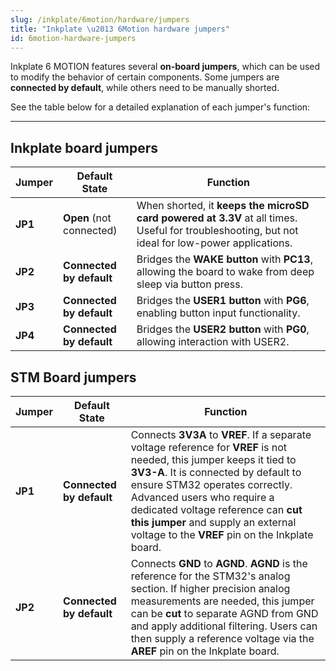 ```yaml
---
slug: /inkplate/6motion/hardware/jumpers
title: "Inkplate \u2013 6Motion hardware jumpers"
id: 6motion-hardware-jumpers
---
```

Inkplate 6 MOTION features several **on-board jumpers**, which can be used to modify the behavior of certain components. Some jumpers are **connected by default**, while others need to be manually shorted.

See the table below for a detailed explanation of each jumper's function:  

---

## Inkplate board jumpers

| Jumper  | Default State | Function |
|---------|--------------|----------|
| **JP1** | **Open** (not connected) | When shorted, it **keeps the microSD card powered at 3.3V** at all times. Useful for troubleshooting, but not ideal for low-power applications. |
| **JP2** | **Connected by default** | Bridges the **WAKE button** with **PC13**, allowing the board to wake from deep sleep via button press. |
| **JP3** | **Connected by default** | Bridges the **USER1 button** with **PG6**, enabling button input functionality. |
| **JP4** | **Connected by default** | Bridges the **USER2 button** with **PG0**, allowing interaction with USER2. |

## STM Board jumpers

| Jumper  | Default State | Function |
|---------|--------------|----------|
| **JP1** | **Connected by default** | Connects **3V3A** to **VREF**. If a separate voltage reference for **VREF** is not needed, this jumper keeps it tied to **3V3-A**. It is connected by default to ensure STM32 operates correctly. Advanced users who require a dedicated voltage reference can **cut this jumper** and supply an external voltage to the **VREF** pin on the Inkplate board. |
| **JP2** | **Connected by default** | Connects **GND** to **AGND**. **AGND** is the reference for the STM32's analog section. If higher precision analog measurements are needed, this jumper can be **cut** to separate AGND from GND and apply additional filtering. Users can then supply a reference voltage via the **AREF** pin on the Inkplate board. |
